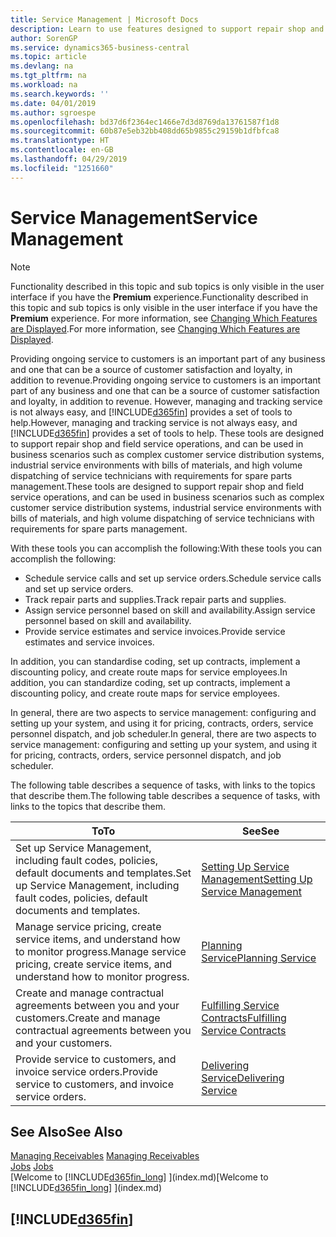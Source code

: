 ```yaml
---
title: Service Management | Microsoft Docs
description: Learn to use features designed to support repair shop and field service operations.
author: SorenGP
ms.service: dynamics365-business-central
ms.topic: article
ms.devlang: na
ms.tgt_pltfrm: na
ms.workload: na
ms.search.keywords: ''
ms.date: 04/01/2019
ms.author: sgroespe
ms.openlocfilehash: bd37d6f2364ec1466e7d3d8769da13761587f1d8
ms.sourcegitcommit: 60b87e5eb32bb408dd65b9855c29159b1dfbfca8
ms.translationtype: HT
ms.contentlocale: en-GB
ms.lasthandoff: 04/29/2019
ms.locfileid: "1251660"
---
```

# <a name="service-management"></a><span data-ttu-id="75c13-103">Service Management</span><span class="sxs-lookup"><span data-stu-id="75c13-103">Service Management</span></span>
> [!NOTE]
> <span data-ttu-id="75c13-104">Functionality described in this topic and sub topics is only visible in the user interface if you have the **Premium** experience.</span><span class="sxs-lookup"><span data-stu-id="75c13-104">Functionality described in this topic and sub topics is only visible in the user interface if you have the **Premium** experience.</span></span> <span data-ttu-id="75c13-105">For more information, see [Changing Which Features are Displayed](ui-experiences.md).</span><span class="sxs-lookup"><span data-stu-id="75c13-105">For more information, see [Changing Which Features are Displayed](ui-experiences.md).</span></span>

<span data-ttu-id="75c13-106">Providing ongoing service to customers is an important part of any business and one that can be a source of customer satisfaction and loyalty, in addition to revenue.</span><span class="sxs-lookup"><span data-stu-id="75c13-106">Providing ongoing service to customers is an important part of any business and one that can be a source of customer satisfaction and loyalty, in addition to revenue.</span></span> <span data-ttu-id="75c13-107">However, managing and tracking service is not always easy, and [!INCLUDE[d365fin](includes/d365fin_md.md)] provides a set of tools to help.</span><span class="sxs-lookup"><span data-stu-id="75c13-107">However, managing and tracking service is not always easy, and [!INCLUDE[d365fin](includes/d365fin_md.md)] provides a set of tools to help.</span></span> <span data-ttu-id="75c13-108">These tools are designed to support repair shop and field service operations, and can be used in business scenarios such as complex customer service distribution systems, industrial service environments with bills of materials, and high volume dispatching of service technicians with requirements for spare parts management.</span><span class="sxs-lookup"><span data-stu-id="75c13-108">These tools are designed to support repair shop and field service operations, and can be used in business scenarios such as complex customer service distribution systems, industrial service environments with bills of materials, and high volume dispatching of service technicians with requirements for spare parts management.</span></span>  

 <span data-ttu-id="75c13-109">With these tools you can accomplish the following:</span><span class="sxs-lookup"><span data-stu-id="75c13-109">With these tools you can accomplish the following:</span></span>  

* <span data-ttu-id="75c13-110">Schedule service calls and set up service orders.</span><span class="sxs-lookup"><span data-stu-id="75c13-110">Schedule service calls and set up service orders.</span></span>  
* <span data-ttu-id="75c13-111">Track repair parts and supplies.</span><span class="sxs-lookup"><span data-stu-id="75c13-111">Track repair parts and supplies.</span></span>  
* <span data-ttu-id="75c13-112">Assign service personnel based on skill and availability.</span><span class="sxs-lookup"><span data-stu-id="75c13-112">Assign service personnel based on skill and availability.</span></span>  
* <span data-ttu-id="75c13-113">Provide service estimates and service invoices.</span><span class="sxs-lookup"><span data-stu-id="75c13-113">Provide service estimates and service invoices.</span></span>  

<span data-ttu-id="75c13-114">In addition, you can standardise coding, set up contracts, implement a discounting policy, and create route maps for service employees.</span><span class="sxs-lookup"><span data-stu-id="75c13-114">In addition, you can standardize coding, set up contracts, implement a discounting policy, and create route maps for service employees.</span></span>  

<span data-ttu-id="75c13-115">In general, there are two aspects to service management: configuring and setting up your system, and using it for pricing, contracts, orders, service personnel dispatch, and job scheduler.</span><span class="sxs-lookup"><span data-stu-id="75c13-115">In general, there are two aspects to service management: configuring and setting up your system, and using it for pricing, contracts, orders, service personnel dispatch, and job scheduler.</span></span>  

<span data-ttu-id="75c13-116">The following table describes a sequence of tasks, with links to the topics that describe them.</span><span class="sxs-lookup"><span data-stu-id="75c13-116">The following table describes a sequence of tasks, with links to the topics that describe them.</span></span>   

|<span data-ttu-id="75c13-117">**To**</span><span class="sxs-lookup"><span data-stu-id="75c13-117">**To**</span></span>|<span data-ttu-id="75c13-118">**See**</span><span class="sxs-lookup"><span data-stu-id="75c13-118">**See**</span></span>|  
|------------|-------------|  
|<span data-ttu-id="75c13-119">Set up Service Management, including fault codes, policies, default documents and templates.</span><span class="sxs-lookup"><span data-stu-id="75c13-119">Set up Service Management, including fault codes, policies, default documents and templates.</span></span>|[<span data-ttu-id="75c13-120">Setting Up Service Management</span><span class="sxs-lookup"><span data-stu-id="75c13-120">Setting Up Service Management</span></span>](service-setup-service.md)|  
|<span data-ttu-id="75c13-121">Manage service pricing, create service items, and understand how to monitor progress.</span><span class="sxs-lookup"><span data-stu-id="75c13-121">Manage service pricing, create service items, and understand how to monitor progress.</span></span>|[<span data-ttu-id="75c13-122">Planning Service</span><span class="sxs-lookup"><span data-stu-id="75c13-122">Planning Service</span></span>](service-plan-service.md)|  
|<span data-ttu-id="75c13-123">Create and manage contractual agreements between you and your customers.</span><span class="sxs-lookup"><span data-stu-id="75c13-123">Create and manage contractual agreements between you and your customers.</span></span>|[<span data-ttu-id="75c13-124">Fulfilling Service Contracts</span><span class="sxs-lookup"><span data-stu-id="75c13-124">Fulfilling Service Contracts</span></span>](service-fulfill-service-contracts.md)|  
|<span data-ttu-id="75c13-125">Provide service to customers, and invoice service orders.</span><span class="sxs-lookup"><span data-stu-id="75c13-125">Provide service to customers, and invoice service orders.</span></span>|[<span data-ttu-id="75c13-126">Delivering Service</span><span class="sxs-lookup"><span data-stu-id="75c13-126">Delivering Service</span></span>](service-deliver-service.md)|  

## <a name="see-also"></a><span data-ttu-id="75c13-127">See Also</span><span class="sxs-lookup"><span data-stu-id="75c13-127">See Also</span></span>  
<span data-ttu-id="75c13-128">[Managing Receivables](receivables-manage-receivables.md) </span><span class="sxs-lookup"><span data-stu-id="75c13-128">[Managing Receivables](receivables-manage-receivables.md) </span></span>  
<span data-ttu-id="75c13-129">[Jobs](projects-how-create-jobs.md) </span><span class="sxs-lookup"><span data-stu-id="75c13-129">[Jobs](projects-how-create-jobs.md) </span></span>  
<span data-ttu-id="75c13-130">[Welcome to [!INCLUDE[d365fin_long](includes/d365fin_long_md.md)] ](index.md)</span><span class="sxs-lookup"><span data-stu-id="75c13-130">[Welcome to [!INCLUDE[d365fin_long](includes/d365fin_long_md.md)] ](index.md)</span></span>

## [!INCLUDE[d365fin](includes/free_trial_md.md)]  

